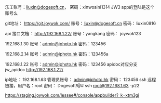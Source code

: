 乐工账号：liuxin@dogesoft.cn， 密码：xinwoaini1314
JW3 app的登陆是这个账号么


git地址：
https://git.joywok.com/  账号：liuxin@dogesoft.cn  密码：liuxin0816

api 接口文档：
http://192.168.1.22/  账号：yangkang  密码： joywok123


192.168.1.30
账号：admin@iphoto.hk
密码：123456

192.168.2.14
账号：admin@iphoto.hk
密码：123456a

192.168.1.22
账号：admin@iphoto.hk
密码：123456
apidoc对应分支jw_apidoc
http://192.168.1.22/

ip地址： 192.168.1.63
管理员账号： admin@iphoto.hk
密码： 123456
ssh 远程链接，用户名：root      密码： Dogesoft!@#
ssh root@192.168.1.63 -p22


https://staging.joywok.com/lessee#/console/appbuilder?_k=xtm3gi


